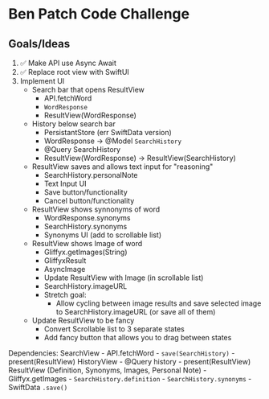 #  Ben Patch Code Challenge
## Goals/Ideas

1. ✅ Make API use Async Await
2. ✅ Replace root view with SwiftUI
3. Implement UI
    - Search bar that opens ResultView
        - API.fetchWord
        - `WordResponse`
        - ResultView(WordResponse)
    - History below search bar
        - PersistantStore (err SwiftData version)
        - WordResponse -> @Model `SearchHistory`
        - @Query SearchHistory
        - ResultView(WordResponse) -> ResultView(SearchHistory)
    - ResultView saves and allows text input for "reasoning"
        - SearchHistory.personalNote
        - Text Input UI
        - Save button/functionality
        - Cancel button/functionality
    - ResultView shows synnonyms of word
        - WordResponse.synonyms
        - SearchHistory.synonyms
        - Synonyms UI (add to scrollable list) 
    - ResultView shows Image of word
        - Gliffyx.getImages(String)
        - GliffyxResult
        - AsyncImage
        - Update ResultView with Image (in scrollable list)
        - SearchHistory.imageURL
        - Stretch goal:
            - Allow cycling between image results and save selected image to SearchHistory.imageURL (or save all of them)
    - Update ResultView to be fancy
        - Convert Scrollable list to 3 separate states
        - Add fancy button that allows you to drag between states
    
Dependencies:
SearchView
    - API.fetchWord
    - `save(SearchHistory)`
    - present(ResultView)
HistoryView
    - @Query history
    - present(ResultView)
ResultView (Definition, Synonyms, Images, Personal Note)
    - Gliffyx.getImages
    - `SearchHistory.definition`
    - `SearchHistory.synonyms`
    - SwiftData `.save()`

